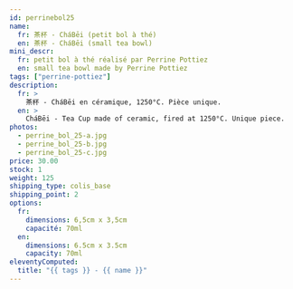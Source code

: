 ```yaml
---
id: perrinebol25
name:
  fr: 茶杯 - CháBēi (petit bol à thé)
  en: 茶杯 - CháBēi (small tea bowl)
mini_descr:
  fr: petit bol à thé réalisé par Perrine Pottiez
  en: small tea bowl made by Perrine Pottiez
tags: ["perrine-pottiez"]
description:
  fr: >
    茶杯 - CháBēi en céramique, 1250°C. Pièce unique.
  en: >
    CháBēi - Tea Cup made of ceramic, fired at 1250°C. Unique piece.
photos:
  - perrine_bol_25-a.jpg
  - perrine_bol_25-b.jpg
  - perrine_bol_25-c.jpg
price: 30.00
stock: 1
weight: 125
shipping_type: colis_base
shipping_point: 2
options:
  fr:
    dimensions: 6,5cm x 3,5cm
    capacité: 70ml
  en:
    dimensions: 6.5cm x 3.5cm
    capacity: 70ml
eleventyComputed:
  title: "{{ tags }} - {{ name }}"
---
```

